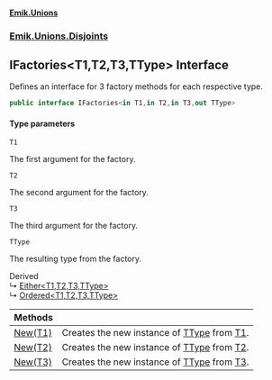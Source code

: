 #### [Emik.Unions](index.md 'index')
### [Emik.Unions.Disjoints](Emik.Unions.Disjoints.md 'Emik.Unions.Disjoints')

## IFactories<T1,T2,T3,TType> Interface

Defines an interface for 3 factory methods for each respective type.

```csharp
public interface IFactories<in T1,in T2,in T3,out TType>
```
#### Type parameters

<a name='Emik.Unions.Disjoints.IFactories_T1,T2,T3,TType_.T1'></a>

`T1`

The first argument for the factory.

<a name='Emik.Unions.Disjoints.IFactories_T1,T2,T3,TType_.T2'></a>

`T2`

The second argument for the factory.

<a name='Emik.Unions.Disjoints.IFactories_T1,T2,T3,TType_.T3'></a>

`T3`

The third argument for the factory.

<a name='Emik.Unions.Disjoints.IFactories_T1,T2,T3,TType_.TType'></a>

`TType`

The resulting type from the factory.

Derived  
&#8627; [Either&lt;T1,T2,T3,TType&gt;](Either{T1,T2,T3,TType}.md 'Emik.Unions.Disjoints.Either<T1,T2,T3,TType>')  
&#8627; [Ordered&lt;T1,T2,T3,TType&gt;](Ordered{T1,T2,T3,TType}.md 'Emik.Unions.Disjoints.Ordered<T1,T2,T3,TType>')

| Methods | |
| :--- | :--- |
| [New(T1)](IFactories{T1,T2,T3,TType}.New(T1).md 'Emik.Unions.Disjoints.IFactories<T1,T2,T3,TType>.New(T1)') | Creates the new instance of [TType](IFactories{T1,T2,T3,TType}.md#Emik.Unions.Disjoints.IFactories_T1,T2,T3,TType_.TType 'Emik.Unions.Disjoints.IFactories<T1,T2,T3,TType>.TType') from [T1](IFactories{T1,T2,T3,TType}.md#Emik.Unions.Disjoints.IFactories_T1,T2,T3,TType_.T1 'Emik.Unions.Disjoints.IFactories<T1,T2,T3,TType>.T1'). |
| [New(T2)](IFactories{T1,T2,T3,TType}.New(T2).md 'Emik.Unions.Disjoints.IFactories<T1,T2,T3,TType>.New(T2)') | Creates the new instance of [TType](IFactories{T1,T2,T3,TType}.md#Emik.Unions.Disjoints.IFactories_T1,T2,T3,TType_.TType 'Emik.Unions.Disjoints.IFactories<T1,T2,T3,TType>.TType') from [T2](IFactories{T1,T2,T3,TType}.md#Emik.Unions.Disjoints.IFactories_T1,T2,T3,TType_.T2 'Emik.Unions.Disjoints.IFactories<T1,T2,T3,TType>.T2'). |
| [New(T3)](IFactories{T1,T2,T3,TType}.New(T3).md 'Emik.Unions.Disjoints.IFactories<T1,T2,T3,TType>.New(T3)') | Creates the new instance of [TType](IFactories{T1,T2,T3,TType}.md#Emik.Unions.Disjoints.IFactories_T1,T2,T3,TType_.TType 'Emik.Unions.Disjoints.IFactories<T1,T2,T3,TType>.TType') from [T3](IFactories{T1,T2,T3,TType}.md#Emik.Unions.Disjoints.IFactories_T1,T2,T3,TType_.T3 'Emik.Unions.Disjoints.IFactories<T1,T2,T3,TType>.T3'). |
